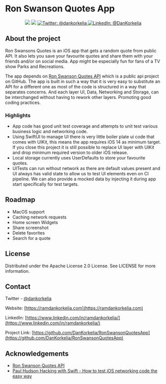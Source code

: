 #  Ron Swanson Quotes App

<p align="center">
<img src="https://img.shields.io/badge/Swift-5.1-orange.svg" />
<img src="https://img.shields.io/badge/iOS-14.0+-brightgreen.svg" />
<a href="https://twitter.com/dankorkelia">
<img src="https://img.shields.io/badge/Twitter-@dankorkelia-blue.svg?style=flat" alt="Twitter: @dankorkelia" />
</a>
<a href="https://www.linkedin.com/in/ramdankorkelia/">
<img src="https://img.shields.io/badge/LinkedIn-DanKorkelia-blue.svg?style=flat" alt="LinkedIn: @DanKorkelia" />
</a>
</p>

## About the project
Ron Swansons Quotes is an iOS app that gets a random quote from public API. It also lets you save your favourite quotes and share them with your friends and/or on social media. App might be especially fun for fans of a TV show Parks and Recreations.

The app depends on [Ron Swanson Quotes API](https://github.com/jamesseanwright/ron-swanson-quotes#ron-swanson-quotes-api) which is a public api project on GitHub. The app is built in such a way that it is very easy to substitute an API for a different one as most of the code is structured in a way that separates concerns. And each layer UI, Data, Networking and Storage, can be interchanged without having to rework other layers. Promoting good coding practices.


### Highlights

- App code has good unit test coverage and attempts to unit test various business logic and networking code. 
- Using SwiftUI to manage UI there is very little boiler plate ui code that comes with UIKit, this means the app requires iOS 14 as minimum target. If you close this project it is still possible to replace UI layer with UIKit and drop minimum required version to older iOS release.
- Local storage currently uses UserDefaults to store your favourite quotes.
- UITests can run without network as there are default values present and UI always has valid state to allow us to test UI elements even on CI pipeline. We can also provide a mocked data by injecting it during app start specifically for test targets.


## Roadmap
- MacOS support
- Caching network requests
- Home screen Widgets
- Share screenshot
- Delete favorites
- Search for a quote


## License

Distributed under the Apache License 2.0 License. See LICENSE for more information.


## Contact
Twitter - [@dankorkelia](https://twitter.com/dankorkelia) 

Website: [https://ramdankorkelia.com](https://ramdankorkelia.com)

LinkedIn: [https://www.linkedin.com/in/ramdankorkelia/](https://www.linkedin.com/in/ramdankorkelia/)

Project Link: [https://github.com/DanKorkelia/RonSwansonQuotesApp](https://github.com/DanKorkelia/RonSwansonQuotesApp)


## Acknowledgements

- [Ron Swanson Quotes API](https://github.com/jamesseanwright/ron-swanson-quotes#ron-swanson-quotes-api)
- [Paul Hudson Hacking with Swift - How to test iOS networking code the easy way](https://www.hackingwithswift.com/articles/153/how-to-test-ios-networking-code-the-easy-way)
